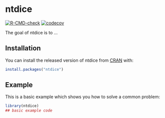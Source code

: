 
# ntdice

<!-- badges: start -->
[![R-CMD-check](https://github.com/andreyrisukhin/ntdice/workflows/R-CMD-check/badge.svg)](https://github.com/andreyrisukhin/ntdice/actions)
[![codecov](https://codecov.io/gh/andreyrisukhin/ntdice/branch/master/graph/badge.svg?token=A8SJV4ZEJW)](https://codecov.io/gh/andreyrisukhin/ntdice)
<!-- badges: end -->

The goal of ntdice is to ...

## Installation

You can install the released version of ntdice from [CRAN](https://CRAN.R-project.org) with:

``` r
install.packages("ntdice")
```

## Example

This is a basic example which shows you how to solve a common problem:

``` r
library(ntdice)
## basic example code
```

